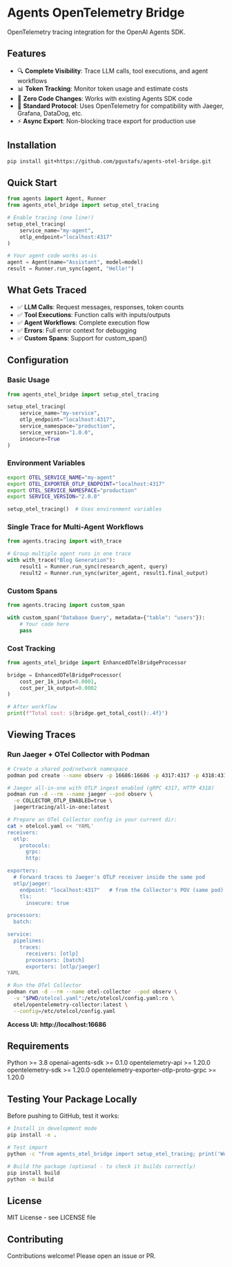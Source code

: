 # Agents OpenTelemetry Bridge

OpenTelemetry tracing integration for the OpenAI Agents SDK.

## Features

- 🔍 **Complete Visibility**: Trace LLM calls, tool executions, and agent workflows
- 📊 **Token Tracking**: Monitor token usage and estimate costs
- 🚀 **Zero Code Changes**: Works with existing Agents SDK code
- 🔌 **Standard Protocol**: Uses OpenTelemetry for compatibility with Jaeger, Grafana, DataDog, etc.
- ⚡ **Async Export**: Non-blocking trace export for production use

## Installation
```bash
pip install git+https://github.com/pgustafs/agents-otel-bridge.git
```

## Quick Start
```python
from agents import Agent, Runner
from agents_otel_bridge import setup_otel_tracing

# Enable tracing (one line!)
setup_otel_tracing(
    service_name="my-agent",
    otlp_endpoint="localhost:4317"
)

# Your agent code works as-is
agent = Agent(name="Assistant", model=model)
result = Runner.run_sync(agent, "Hello!")
```

## What Gets Traced

- ✅ **LLM Calls**: Request messages, responses, token counts
- ✅ **Tool Executions**: Function calls with inputs/outputs
- ✅ **Agent Workflows**: Complete execution flow
- ✅ **Errors**: Full error context for debugging
- ✅ **Custom Spans**: Support for custom_span()

## Configuration

### Basic Usage

```python
from agents_otel_bridge import setup_otel_tracing

setup_otel_tracing(
    service_name="my-service",
    otlp_endpoint="localhost:4317",
    service_namespace="production",
    service_version="1.0.0",
    insecure=True
)
```

### Environment Variables

```bash
export OTEL_SERVICE_NAME="my-agent"
export OTEL_EXPORTER_OTLP_ENDPOINT="localhost:4317"
export OTEL_SERVICE_NAMESPACE="production"
export SERVICE_VERSION="2.0.0"
```

```python
setup_otel_tracing()  # Uses environment variables
```

### Single Trace for Multi-Agent Workflows

```python
from agents.tracing import with_trace

# Group multiple agent runs in one trace
with with_trace("Blog Generation"):
    result1 = Runner.run_sync(research_agent, query)
    result2 = Runner.run_sync(writer_agent, result1.final_output)
```

### Custom Spans

```python
from agents.tracing import custom_span

with custom_span("Database Query", metadata={"table": "users"}):
    # Your code here
    pass
```

### Cost Tracking

```python
from agents_otel_bridge import EnhancedOTelBridgeProcessor

bridge = EnhancedOTelBridgeProcessor(
    cost_per_1k_input=0.0001,
    cost_per_1k_output=0.0002
)

# After workflow
print(f"Total cost: ${bridge.get_total_cost():.4f}")
```

## Viewing Traces

### Run Jaeger + OTel Collector with Podman

```bash
# Create a shared pod/network namespace
podman pod create --name observ -p 16686:16686 -p 4317:4317 -p 4318:4318

# Jaeger all-in-one with OTLP ingest enabled (gRPC 4317, HTTP 4318)
podman run -d --rm --name jaeger --pod observ \
  -e COLLECTOR_OTLP_ENABLED=true \
  jaegertracing/all-in-one:latest

# Prepare an OTel Collector config in your current dir:
cat > otelcol.yaml << 'YAML'
receivers:
  otlp:
    protocols:
      grpc:
      http:

exporters:
  # Forward traces to Jaeger's OTLP receiver inside the same pod
  otlp/jaeger:
    endpoint: "localhost:4317"   # from the Collector's POV (same pod)
    tls:
      insecure: true

processors:
  batch:

service:
  pipelines:
    traces:
      receivers: [otlp]
      processors: [batch]
      exporters: [otlp/jaeger]
YAML

# Run the OTel Collector
podman run -d --rm --name otel-collector --pod observ \
  -v "$PWD/otelcol.yaml":/etc/otelcol/config.yaml:ro \
  otel/opentelemetry-collector:latest \
  --config=/etc/otelcol/config.yaml
```

**Access UI: http://localhost:16686**

## Requirements

Python >= 3.8
openai-agents-sdk >= 0.1.0
opentelemetry-api >= 1.20.0
opentelemetry-sdk >= 1.20.0
opentelemetry-exporter-otlp-proto-grpc >= 1.20.0

## Testing Your Package Locally

Before pushing to GitHub, test it works:

```bash
# Install in development mode
pip install -e .

# Test import
python -c "from agents_otel_bridge import setup_otel_tracing; print('Works!')"

# Build the package (optional - to check it builds correctly)
pip install build
python -m build
```

## License

MIT License - see LICENSE file

## Contributing

Contributions welcome! Please open an issue or PR.
